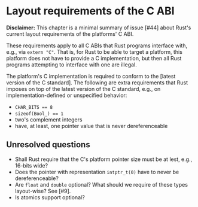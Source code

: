 # Layout requirements of the C ABI

**Disclaimer:** This chapter is a minimal summary of issue [#44] about Rust's
current layout requirements of the platforms' C ABI.

These requirements apply to all C ABIs that Rust programs interface with, e.g.,
via `extern "C"`. That is, for Rust to be able to target a platform, this
platform does not have to provide a C implementation, but then all Rust programs
attempting to interface with one are illegal.

The platform's C implementation is required to conform to the [latest version of
the C standard]. The following are extra requirements that Rust imposes on top
of the latest version of the C standard, e.g., on implementation-defined or
unspecified behavior:

* `CHAR_BITS == 8`
* `sizeof(Bool_) == 1`
* two's complement integers
* have, at least, one pointer value that is never dereferenceable

## Unresolved questions

* Shall Rust require that the C's platform pointer size must be at lest, e.g.,
  16-bits wide?
* Does the pointer with representation `intptr_t(0)` have to never be
  dereferenceable?
* Are `float` and `double` optional? What should we require of these types
  layout-wise? See [#9].
* Is atomics support optional?
  
[latest_c_std]: http://www.open-std.org/jtc1/sc22/wg14/www/abq/c17_updated_proposed_fdis.pdf
